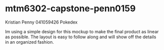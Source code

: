 # mtm6302-capstone-penn0159
Kristian Penny
041059426
Pokedex

Im using a simple design for this mockup to make the final product as linear as possible.
The layout is easy to follow along and will show off the details in an organized fashion.